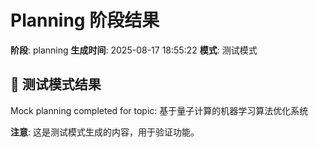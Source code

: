 # Planning 阶段结果

**阶段**: planning
**生成时间**: 2025-08-17 18:55:22
**模式**: 测试模式

## 📝 测试模式结果

Mock planning completed for topic: 基于量子计算的机器学习算法优化系统

**注意**: 这是测试模式生成的内容，用于验证功能。